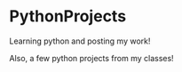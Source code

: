 # PythonProjects
Learning python and posting my work!

Also, a few python projects from my classes!
